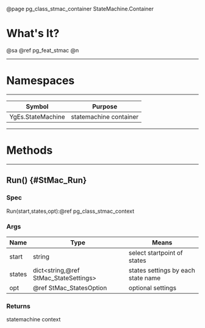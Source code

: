 ﻿@page pg_class_stmac_container StateMachine.Container

# What's It?

@sa @ref pg_feat_stmac @n

-----
# Namespaces

-----
| Symbol | Purpose |
|--------|---------|
| YgEs.StateMachine | statemachine container |

-----
# Methods

-----
## Run() {#StMac_Run}

### Spec

Run(start,states,opt):@ref pg_class_stmac_context

### Args

| Name | Type | Means |
|------|------|-------|
| start | string | select startpoint of states |
| states | dict<string,@ref StMac_StateSettings> | states settings by each state name |
| opt | @ref StMac_StatesOption | optional settings |

### Returns

statemachine context
